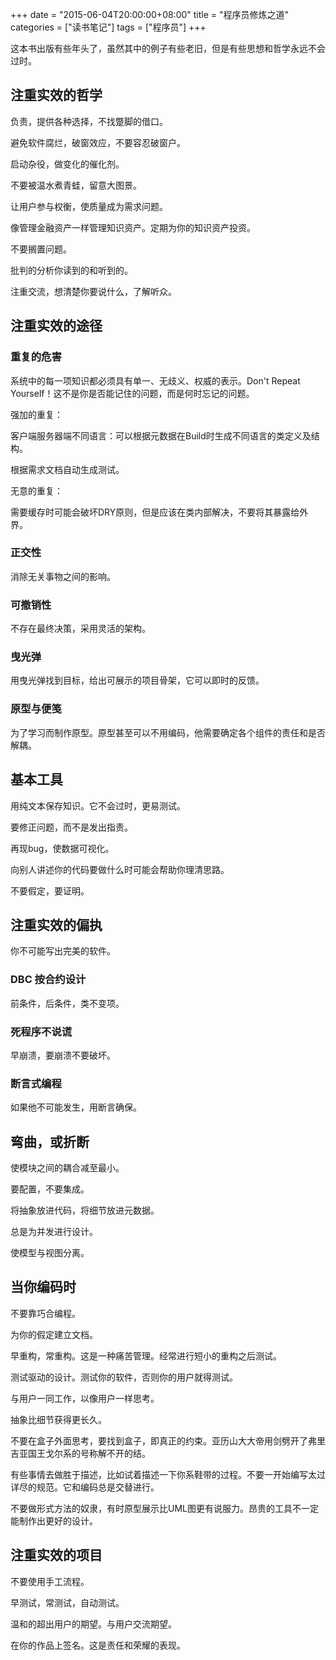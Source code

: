 +++
date = "2015-06-04T20:00:00+08:00"
title = "程序员修炼之道"
categories = ["读书笔记"]
tags = ["程序员"]
+++

这本书出版有些年头了，虽然其中的例子有些老旧，但是有些思想和哲学永远不会过时。

## 注重实效的哲学

负责，提供各种选择，不找蹩脚的借口。

避免软件腐烂，破窗效应，不要容忍破窗户。

启动杂役，做变化的催化剂。

不要被温水煮青蛙，留意大图景。

让用户参与权衡，使质量成为需求问题。

像管理金融资产一样管理知识资产。定期为你的知识资产投资。

不要搁置问题。

批判的分析你读到的和听到的。

注重交流，想清楚你要说什么，了解听众。

## 注重实效的途径

### 重复的危害

系统中的每一项知识都必须具有单一、无歧义、权威的表示。Don't Repeat Yourself！这不是你是否能记住的问题，而是何时忘记的问题。

强加的重复：

客户端服务器端不同语言：可以根据元数据在Build时生成不同语言的类定义及结构。

根据需求文档自动生成测试。

无意的重复：

需要缓存时可能会破坏DRY原则，但是应该在类内部解决，不要将其暴露给外界。

### 正交性

消除无关事物之间的影响。

### 可撤销性

不存在最终决策，采用灵活的架构。

### 曳光弹

用曳光弹找到目标，给出可展示的项目骨架，它可以即时的反馈。

### 原型与便笺

为了学习而制作原型。原型甚至可以不用编码，他需要确定各个组件的责任和是否解耦。

## 基本工具

用纯文本保存知识。它不会过时，更易测试。

要修正问题，而不是发出指责。

再现bug，使数据可视化。

向别人讲述你的代码要做什么时可能会帮助你理清思路。

不要假定，要证明。

## 注重实效的偏执

你不可能写出完美的软件。

### DBC 按合约设计

前条件，后条件，类不变项。

### 死程序不说谎

早崩溃，要崩溃不要破坏。

### 断言式编程

如果他不可能发生，用断言确保。

## 弯曲，或折断

使模块之间的耦合减至最小。

要配置，不要集成。

将抽象放进代码，将细节放进元数据。

总是为并发进行设计。

使模型与视图分离。

## 当你编码时

不要靠巧合编程。

为你的假定建立文档。

早重构，常重构。这是一种痛苦管理。经常进行短小的重构之后测试。

测试驱动的设计。测试你的软件，否则你的用户就得测试。

与用户一同工作，以像用户一样思考。

抽象比细节获得更长久。

不要在盒子外面思考，要找到盒子，即真正的约束。亚历山大大帝用剑劈开了弗里吉亚国王戈尔系的号称解不开的结。

有些事情去做胜于描述，比如试着描述一下你系鞋带的过程。不要一开始编写太过详尽的规范。它和编码总是交替进行。

不要做形式方法的奴隶，有时原型展示比UML图更有说服力。昂贵的工具不一定能制作出更好的设计。

## 注重实效的项目

不要使用手工流程。

早测试，常测试，自动测试。

温和的超出用户的期望。与用户交流期望。

在你的作品上签名。这是责任和荣耀的表现。